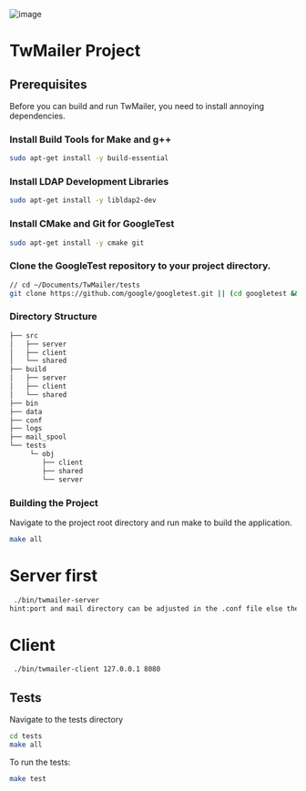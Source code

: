 ![image](https://github.com/ANcpLua/TW-Mailer-Pro/assets/124206820/38be1b2d-aa62-4d11-9f03-accdfd5fc67c)
# TwMailer Project
## Prerequisites
Before you can build and run TwMailer, you need to install annoying dependencies.
### Install Build Tools for Make and g++
```bash
sudo apt-get install -y build-essential
```
### Install LDAP Development Libraries
```bash
sudo apt-get install -y libldap2-dev
```
### Install CMake and Git for GoogleTest
```bash
sudo apt-get install -y cmake git
```
### Clone the GoogleTest repository to your project directory.
```bash
// cd ~/Documents/TwMailer/tests
git clone https://github.com/google/googletest.git || (cd googletest && git pull)
```
### Directory Structure
```bash
├── src
│   ├── server
│   ├── client
│   └── shared
├── build
│   ├── server
│   ├── client
│   └── shared
├── bin
├── data
├── conf
├── logs
├── mail_spool
└── tests
     └─ obj
        ├── client
        ├── shared
        └── server
```
### Building the Project
Navigate to the project root directory and run make to build the application.
```bash
make all
```
# Server first
```bash
 ./bin/twmailer-server
hint:port and mail directory can be adjusted in the .conf file else the program does it for you
```
# Client 
```bash
 ./bin/twmailer-client 127.0.0.1 8080
```
## Tests
Navigate to the tests directory
```bash
cd tests
make all
```
To run the tests:
```bash
make test
```
